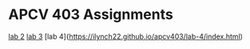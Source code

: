 # APCV 403 Assignments
[lab 2](https://ilynch22.github.io/apcv403/lab-2/index.html)
[lab 3](https://ilynch22.github.io/apcv403/lab-3/index.html)
[lab 4]{https://ilynch22.github.io/apcv403/lab-4/index.html)
